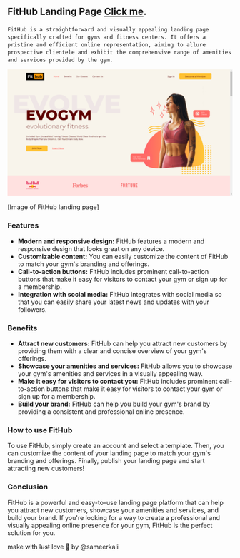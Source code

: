 ## FitHub Landing Page  [Click me](https://fithub-kappa.vercel.app/).
` FitHub is a straightforward and visually appealing landing page specifically crafted for gyms and fitness centers. It offers a pristine and efficient online representation, aiming to allure prospective clientele and exhibit the comprehensive range of amenities and services provided by the gym. `


<img src="src/assets/docs.png" alt="image" width="auto" height="auto">

[Image of FitHub landing page]

### Features

* **Modern and responsive design:** FitHub features a modern and responsive design that looks great on any device.
* **Customizable content:** You can easily customize the content of FitHub to match your gym's branding and offerings.
* **Call-to-action buttons:** FitHub includes prominent call-to-action buttons that make it easy for visitors to contact your gym or sign up for a membership.
* **Integration with social media:** FitHub integrates with social media so that you can easily share your latest news and updates with your followers.

### Benefits

* **Attract new customers:** FitHub can help you attract new customers by providing them with a clear and concise overview of your gym's offerings.
* **Showcase your amenities and services:** FitHub allows you to showcase your gym's amenities and services in a visually appealing way.
* **Make it easy for visitors to contact you:** FitHub includes prominent call-to-action buttons that make it easy for visitors to contact your gym or sign up for a membership.
* **Build your brand:** FitHub can help you build your gym's brand by providing a consistent and professional online presence.

### How to use FitHub

To use FitHub, simply create an account and select a template. Then, you can customize the content of your landing page to match your gym's branding and offerings. Finally, publish your landing page and start attracting new customers!

### Conclusion

FitHub is a powerful and easy-to-use landing page platform that can help you attract new customers, showcase your amenities and services, and build your brand. If you're looking for a way to create a professional and visually appealing online presence for your gym, FitHub is the perfect solution for you.


make with ~~lust~~ love 💖 by @sameerkali
